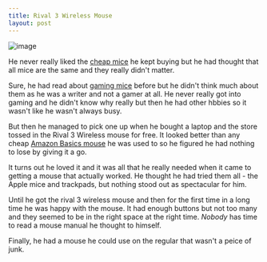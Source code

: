 ```yaml
---
title: Rival 3 Wireless Mouse
layout: post
---
```


![image](https://images.unsplash.com/photo-1593108408993-58ee9c7825c2?q=80&w=2670&auto=format&fit=crop&ixlib=rb-4.0.3&ixid=M3wxMjA3fDB8MHxwaG90by1wYWdlfHx8fGVufDB8fHx8fA%3D%3D)

He never really liked the [cheap mice](https://amzn.to/47Zwja6) he kept buying but he had thought that all mice are the same and they really didn't matter. 

Sure, he had read about [gaming mice](https://amzn.to/47Zwja6) before but he didn't think much about them as he was a writer and not a gamer at all. He never really got into gaming and he didn't know why really but then he had other hbbies so it wasn't like he wasn't always busy. 

But then he managed to pick one up when he bought a laptop and the store tossed in the Rival 3 Wireless mouse for free. It looked better than any cheap [Amazon Basics mouse](https://amzn.to/3BzjpDz) he was used to so he figured he had nothing to lose by giving it a go. 

It turns out he loved it and it was all that he really needed when it came to getting a mouse that actually worked. He thought he had tried them all - the Apple mice and trackpads, but nothing stood out as spectacular for him. 

Until he got the rival 3 wireless mouse and then for the first time in a long time he was happy with the mouse. It had enough buttons but not too many and they seemed to be in the right space at the right time. *Nobody* has time to read a mouse manual he thought to himself. 

Finally, he had a mouse he could use on the regular that wasn't a peice of junk. 

